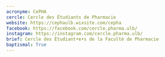 ```yaml
---
acronyme: CePHA
cercle: Cercle des Étudiants de Pharmacie
website: https://cephaulb.wixsite.com/cepha
facebook: https://facebook.com/cercle.pharma.ulb/
instagram: https://instagram.com/cercle.pharma.ulb/
brief: Cercle des Étudiant•e•s de la Faculté de Pharmacie
baptismal: True
---
```

